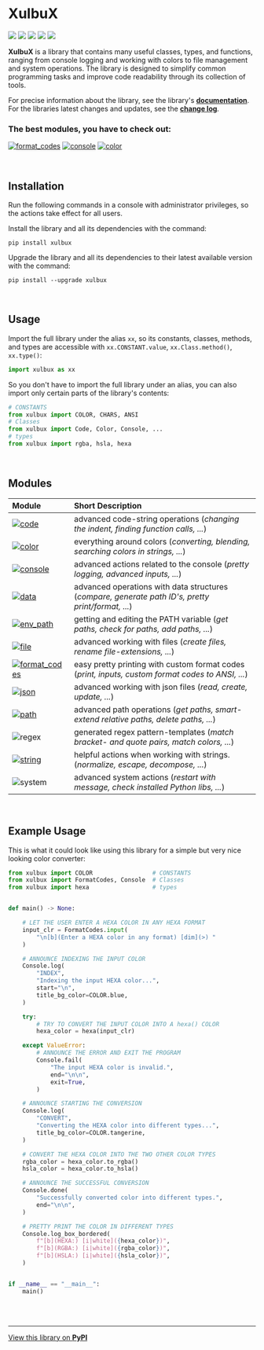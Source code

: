 # **XulbuX**

[![](https://img.shields.io/pypi/v/xulbux?labelColor=404560&color=7075FF)](https://pypi.org/project/xulbux) [![](https://img.shields.io/pypi/dm/xulbux?labelColor=404560&color=7075FF)](https://clickpy.clickhouse.com/dashboard/xulbux) [![](https://img.shields.io/github/license/XulbuX/PythonLibraryXulbuX?labelColor=405555&color=70FFEE)](https://github.com/XulbuX/PythonLibraryXulbuX/blob/main/LICENSE) [![](https://img.shields.io/github/last-commit/XulbuX/PythonLibraryXulbuX?labelColor=554045&color=FF6065)](https://github.com/XulbuX/PythonLibraryXulbuX/commits) [![](https://img.shields.io/github/issues/XulbuX/PythonLibraryXulbuX?labelColor=554045&color=FF6065)](https://github.com/XulbuX/PythonLibraryXulbuX/issues)

**XulbuX** is a library that contains many useful classes, types, and functions,
ranging from console logging and working with colors to file management and system operations.
The library is designed to simplify common programming tasks and improve code readability through its collection of tools.

For precise information about the library, see the library's [**documentation**](https://github.com/XulbuX/PythonLibraryXulbuX/wiki).<br>
For the libraries latest changes and updates, see the [**change log**](https://github.com/XulbuX/PythonLibraryXulbuX/blob/main/CHANGELOG.md).

### The best modules, you have to check out:

[![format_codes](https://img.shields.io/badge/format__codes-FF7E58?style=for-the-badge)](https://github.com/XulbuX/PythonLibraryXulbuX/wiki/format_codes) [![console](https://img.shields.io/badge/console-FF7E58?style=for-the-badge)](https://github.com/XulbuX/PythonLibraryXulbuX/wiki/console) [![color](https://img.shields.io/badge/color-FF7E58?style=for-the-badge)](https://github.com/XulbuX/PythonLibraryXulbuX/wiki/color)

<br>

## Installation

Run the following commands in a console with administrator privileges, so the actions take effect for all users.

Install the library and all its dependencies with the command:
```console
pip install xulbux
```

Upgrade the library and all its dependencies to their latest available version with the command:
```console
pip install --upgrade xulbux
```

<br>

## Usage

Import the full library under the alias `xx`, so its constants, classes, methods, and types are accessible with `xx.CONSTANT.value`, `xx.Class.method()`, `xx.type()`:
```python
import xulbux as xx
```
So you don't have to import the full library under an alias, you can also import only certain parts of the library's contents:
```python
# CONSTANTS
from xulbux import COLOR, CHARS, ANSI
# Classes
from xulbux import Code, Color, Console, ...
# types
from xulbux import rgba, hsla, hexa
```

<br>

## Modules

| Module                                                                                                                                                    | Short Description                                                                                  |
| :-------------------------------------------------------------------------------------------------------------------------------------------------------- | :------------------------------------------------------------------------------------------------- |
| [![code](https://img.shields.io/badge/code-FF7E58?style=for-the-badge)](https://github.com/XulbuX/PythonLibraryXulbuX/wiki/code)                          | advanced code-string operations (*changing the indent, finding function calls, ...*)               |
| [![color](https://img.shields.io/badge/color-FF7E58?style=for-the-badge)](https://github.com/XulbuX/PythonLibraryXulbuX/wiki/color)                       | everything around colors (*converting, blending, searching colors in strings, ...*)                |
| [![console](https://img.shields.io/badge/console-FF7E58?style=for-the-badge)](https://github.com/XulbuX/PythonLibraryXulbuX/wiki/console)                 | advanced actions related to the console (*pretty logging, advanced inputs, ...*)                   |
| [![data](https://img.shields.io/badge/data-FF7E58?style=for-the-badge)](https://github.com/XulbuX/PythonLibraryXulbuX/wiki/data)                          | advanced operations with data structures (*compare, generate path ID's, pretty print/format, ...*) |
| [![env_path](https://img.shields.io/badge/env__path-FF7E58?style=for-the-badge)](https://github.com/XulbuX/PythonLibraryXulbuX/wiki/env_path)             | getting and editing the PATH variable (*get paths, check for paths, add paths, ...*)               |
| [![file](https://img.shields.io/badge/file-FF7E58?style=for-the-badge)](https://github.com/XulbuX/PythonLibraryXulbuX/wiki/file)                          | advanced working with files (*create files, rename file-extensions, ...*)                          |
| [![format_codes](https://img.shields.io/badge/format__codes-FF7E58?style=for-the-badge)](https://github.com/XulbuX/PythonLibraryXulbuX/wiki/format_codes) | easy pretty printing with custom format codes (*print, inputs, custom format codes to ANSI, ...*)  |
| [![json](https://img.shields.io/badge/json-FF7E58?style=for-the-badge)](https://github.com/XulbuX/PythonLibraryXulbuX/wiki/json)                          | advanced working with json files (*read, create, update, ...*)                                     |
| [![path](https://img.shields.io/badge/path-FF7E58?style=for-the-badge)](https://github.com/XulbuX/PythonLibraryXulbuX/wiki/path)                          | advanced path operations (*get paths, smart-extend relative paths, delete paths, ...*)             |
| ![regex](https://img.shields.io/badge/regex-FF7E58?style=for-the-badge)                                                                                   | generated regex pattern-templates (*match bracket- and quote pairs, match colors, ...*)            |
| [![string](https://img.shields.io/badge/string-FF7E58?style=for-the-badge)](https://github.com/XulbuX/PythonLibraryXulbuX/wiki/string)                    | helpful actions when working with strings. (*normalize, escape, decompose, ...*)                   |
| ![system](https://img.shields.io/badge/system-FF7E58?style=for-the-badge)                                                                                 | advanced system actions (*restart with message, check installed Python libs, ...*)                 |

<br>

## Example Usage

This is what it could look like using this library for a simple but very nice looking color converter:
```python
from xulbux import COLOR                 # CONSTANTS
from xulbux import FormatCodes, Console  # Classes
from xulbux import hexa                  # types


def main() -> None:

    # LET THE USER ENTER A HEXA COLOR IN ANY HEXA FORMAT
    input_clr = FormatCodes.input(
        "\n[b](Enter a HEXA color in any format) [dim](>) "
    )

    # ANNOUNCE INDEXING THE INPUT COLOR
    Console.log(
        "INDEX",
        "Indexing the input HEXA color...",
        start="\n",
        title_bg_color=COLOR.blue,
    )

    try:
        # TRY TO CONVERT THE INPUT COLOR INTO A hexa() COLOR
        hexa_color = hexa(input_clr)

    except ValueError:
        # ANNOUNCE THE ERROR AND EXIT THE PROGRAM
        Console.fail(
            "The input HEXA color is invalid.",
            end="\n\n",
            exit=True,
        )

    # ANNOUNCE STARTING THE CONVERSION
    Console.log(
        "CONVERT",
        "Converting the HEXA color into different types...",
        title_bg_color=COLOR.tangerine,
    )

    # CONVERT THE HEXA COLOR INTO THE TWO OTHER COLOR TYPES
    rgba_color = hexa_color.to_rgba()
    hsla_color = hexa_color.to_hsla()

    # ANNOUNCE THE SUCCESSFUL CONVERSION
    Console.done(
        "Successfully converted color into different types.",
        end="\n\n",
    )

    # PRETTY PRINT THE COLOR IN DIFFERENT TYPES
    Console.log_box_bordered(
        f"[b](HEXA:) [i|white]({hexa_color})",
        f"[b](RGBA:) [i|white]({rgba_color})",
        f"[b](HSLA:) [i|white]({hsla_color})",
    )


if __name__ == "__main__":
    main()
```

<br>
<br>

--------------------------------------------------------------
[View this library on **PyPI**](https://pypi.org/project/xulbux)
